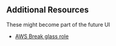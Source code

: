 ## Additional Resources
These might become part of the future UI


* [AWS Break glass role](https://github.com/awslabs/aws-break-glass-role)
